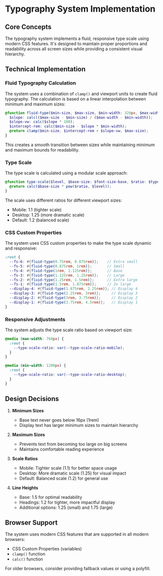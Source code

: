 # Typography System Implementation

## Core Concepts

The typography system implements a fluid, responsive type scale using modern CSS features. It's designed to maintain proper proportions and readability across all screen sizes while providing a consistent visual hierarchy.

## Technical Implementation

### Fluid Typography Calculation

The system uses a combination of `clamp()` and viewport units to create fluid typography. The calculation is based on a linear interpolation between minimum and maximum sizes:

```scss
@function fluid-type($min-size, $max-size, $min-width: 320px, $max-width: 1200px) {
  $slope: calc(($max-size - $min-size) / ($max-width - $min-width));
  $slope-vw: calc($slope * 100);
  $intercept-rem: calc($min-size - $slope * $min-width);
  @return clamp($min-size, $intercept-rem + $slope-vw, $max-size);
}
```

This creates a smooth transition between sizes while maintaining minimum and maximum bounds for readability.

### Type Scale

The type scale is calculated using a modular scale approach:

```scss
@function type-scale($level, $base-size: $font-size-base, $ratio: $type-scale-ratio) {
  @return calc($base-size * pow($ratio, $level));
}
```

The scale uses different ratios for different viewport sizes:
- Mobile: 1.1 (tighter scale)
- Desktop: 1.25 (more dramatic scale)
- Default: 1.2 (balanced scale)

### CSS Custom Properties

The system uses CSS custom properties to make the type scale dynamic and responsive:

```scss
:root {
  --fs-6: #{fluid-type(0.75rem, 0.875rem)};    // Extra small
  --fs-5: #{fluid-type(0.875rem, 1rem)};       // Small
  --fs-4: #{fluid-type(1rem, 1.125rem)};       // Base
  --fs-3: #{fluid-type(1.125rem, 1.25rem)};    // Large
  --fs-2: #{fluid-type(1.25rem, 1.5rem)};      // Extra large
  --fs-1: #{fluid-type(1.5rem, 1.875rem)};     // 2x large
  --display-4: #{fluid-type(1.875rem, 2.25rem)}; // Display 4
  --display-3: #{fluid-type(2.25rem, 3rem)};     // Display 3
  --display-2: #{fluid-type(3rem, 3.75rem)};     // Display 2
  --display-1: #{fluid-type(3.75rem, 4.5rem)};   // Display 1
}
```

### Responsive Adjustments

The system adjusts the type scale ratio based on viewport size:

```scss
@media (max-width: 768px) {
  :root {
    --type-scale-ratio: var(--type-scale-ratio-mobile);
  }
}

@media (min-width: 1200px) {
  :root {
    --type-scale-ratio: var(--type-scale-ratio-desktop);
  }
}
```

## Design Decisions

1. **Minimum Sizes**
   - Base text never goes below 16px (1rem)
   - Display text has larger minimum sizes to maintain hierarchy

2. **Maximum Sizes**
   - Prevents text from becoming too large on big screens
   - Maintains comfortable reading experience

3. **Scale Ratios**
   - Mobile: Tighter scale (1.1) for better space usage
   - Desktop: More dramatic scale (1.25) for visual impact
   - Default: Balanced scale (1.2) for general use

4. **Line Heights**
   - Base: 1.5 for optimal readability
   - Headings: 1.2 for tighter, more impactful display
   - Additional options: 1.25 (small) and 1.75 (large)

## Browser Support

The system uses modern CSS features that are supported in all modern browsers:
- CSS Custom Properties (variables)
- `clamp()` function
- `calc()` function

For older browsers, consider providing fallback values or using a polyfill.
